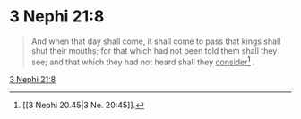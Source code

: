 # 3 Nephi 21:8

> And when that day shall come, it shall come to pass that kings shall shut their mouths; for that which had not been told them shall they see; and that which they had not heard shall they <u>consider</u>[^a] .

[3 Nephi 21:8](https://www.churchofjesuschrist.org/study/scriptures/bofm/3-ne/21?lang=eng&id=p8#p8)


[^a]: [[3 Nephi 20.45|3 Ne. 20:45]].  
